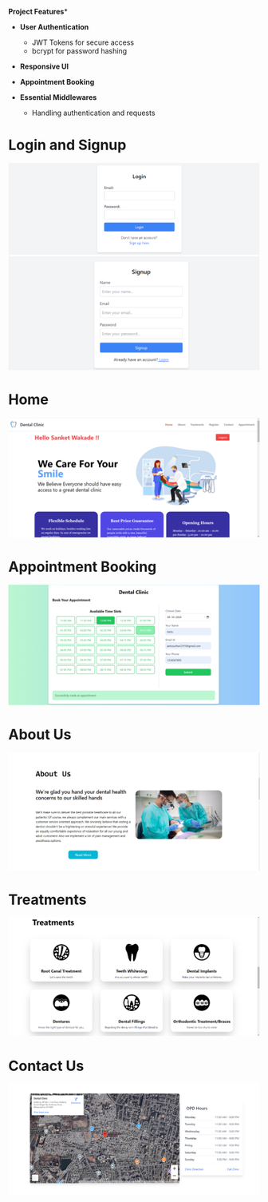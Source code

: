 ****Project Features*****

- **User Authentication**
  - JWT Tokens for secure access
  - bcrypt for password hashing

- **Responsive UI**

- **Appointment Booking**

- **Essential Middlewares**
  - Handling authentication and requests

# Login and Signup
![Login Page](images/login.png)
![Signup page](images/signup.png)

# Home
![Home Screen](images/Home.png)

# Appointment Booking
![Appointment Booking Screen](images/appointment.png)

# About Us
![About Us Screen](images/aboutUs.png)

# Treatments
![Treatments Screen](images/Treatments.png)

# Contact Us
![Contact Us Screen](images/ContactUs.png)
